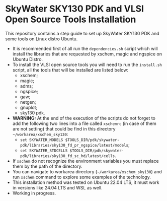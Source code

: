 # SkyWater SKY130 PDK and VLSI Open Source Tools Installation
This repository contains a step guide to set up SkyWater SKY130 PDK and some tools on Linux distro Ubuntu.

* It is recommended first of all run the `dependencies.sh` script which will install the libraries that are requested by xschem, magic and ngspice on Ubuntu Distro.
* To install the VLSI open source tools you will need to run the `install.sh` script, all the tools that will be installed are listed below:
	* xschem;
	* magic;
	* adms;
	* ngspice;
	* gaw;
	* netgen;
	* gnuplot;
	* sky130 pdk.
* **WARNING:** At the end of the execution of the scripts do not forget to add the following two lines into a file called `xschemrc` (in case of them are not setting) that could be find in this directory `~/workarea/xschem_sky130`:
	* `set SKYWATER_MODELS $TOOLS_DIR/pdk/skywater-pdk/libraries/sky130_fd_pr_ngspice/latest/models`;
	* `set SKYWATER_STDCELLS $TOOLS_DIR/pdk/skywater-pdk/libraries/sky130_fd_sc_hd/latest/cells`.
* If `xschem` do not recognize the environment variables you must replace them by the path of the directory.
* You can navigate to workarea directory (`~/workarea/xschem_sky130`) and run `xschem` command to explore some examples of the technology.
* This installation method was tested on Ubuntu 22.04 LTS, it must work in versions like 24.04 LTS and WSL as well.
* Working in progress.
